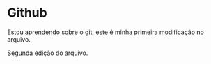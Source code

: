 # Github

Estou aprendendo sobre o git, este é minha primeira modificação no arquivo.

Segunda edição do arquivo.